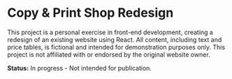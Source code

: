 # Copy & Print Shop Redesign

This project is a personal exercise in front-end development, creating a redesign of an existing website using React. All content, including text and price tables, is fictional and intended for demonstration purposes only. This project is not affiliated with or endorsed by the original website owner.

**Status:** In progress - Not intended for publication.
